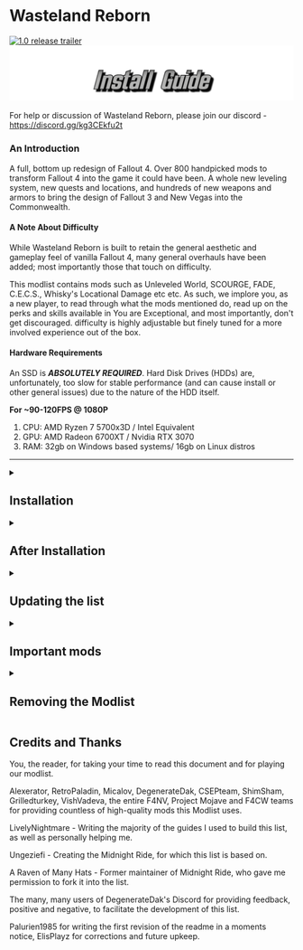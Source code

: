 # Wasteland Reborn
[![1.0 release trailer](https://github.com/Camora0/Wasteland-Reborn/blob/main/WastelandRebornImage2.webp)](https://youtu.be/0KgNWB_znx0)
[![Install guide](https://github.com/Camora0/Wasteland-Reborn/blob/main/WastelandRebornImage3U.png)](https://youtu.be/NccDkn4NZFU)

For help or discussion of Wasteland Reborn, please join our discord - https://discord.gg/kg3CEkfu2t
  
### An Introduction

A full, bottom up redesign of Fallout 4. Over 800 handpicked mods to transform Fallout 4 into the game it could have been. A whole new leveling system, new quests and locations, and hundreds of new weapons and armors to bring the design of Fallout 3 and New Vegas into the Commonwealth. 

#### A Note About Difficulty

While Wasteland Reborn is built to retain the general aesthetic and gameplay feel of vanilla Fallout 4, many general overhauls have been added; most importantly those that touch on difficulty.

This modlist contains mods such as Unleveled World, SCOURGE, FADE, C.E.C.S., Whisky's Locational Damage etc etc. As such, we implore you, as a new player, to read through what the mods mentioned do, read up on the perks and skills available in You are Exceptional, and most importantly, don't get discouraged. difficulty is highly adjustable but finely tuned for a more involved experience out of the box.

#### Hardware Requirements

An SSD is ***ABSOLUTELY REQUIRED***. Hard Disk Drives (HDDs) are, unfortunately, too slow for stable performance (and can cause install or other general issues) due to the nature of the HDD itself. 

**For ~90-120FPS @ 1080P**
1. CPU: AMD Ryzen 7 5700x3D / Intel Equivalent
2. GPU: AMD Radeon 6700XT / Nvidia RTX 3070
3. RAM: 32gb on Windows based systems/ 16gb on Linux distros
---

<details>
<summary><h2>Installation</h2></summary>

### Pre-Installation

Do note that you MUST use ***FULL (ALL DLC, except high-res textures) LATEST*** Steam version of Fallout 4 because we've said so. Not up for debates.

These steps are only needed if you are installing Wasteland Reborn for the first time.

#### Microsoft Visual C++ Redistributable Package

You most likely already have this installed. The package is required for MO2, and you can download it from [Microsoft](https://support.microsoft.com/en-us/help/2977003/the-latest-supported-visual-c-downloads). Download the x64 version under "Visual Studio 2015, 2017 and 2019". [Direct link](https://aka.ms/vs/16/release/vc_redist.x64.exe) if the other link doesn't work.

#### Turn off Steam updates

To turn off Steam automatically updating the game for you, head over to the Properties window, navigate to the _Updates_ tab and change _Automatic updates_ to _Only update this game when I launch it_.

**This game does use a Stock Game Folder, so it should be fine in the event of an update, but it is still best practice to turn it off.**

*It is also highly recommended to turn off Steam Overlay.*

#### Cleaning Fallout 4

It is highly recommended to uninstall the game through Steam, delete the game folder, and reinstall it. It is also recommended to delete the `Fallout4` folder in `Documents/My Games/`. Please also delete anything located in `%LocalAppData%/Fallout 4`. Note: Before doing so, make sure that you have backed up anything important as the Documents folder typically contains save game files and .ini files used prior to the installation.

#### Starting Fallout 4

After you have done everything above and have a clean Fallout 4 game folder, start the Launcher and let it do the initial graphics check. Do not worry about this part, as the installation will replace these graphics settings, then Start Fallout 4. 

Once the Main Menu has loaded you may exit. After doing this, do not play Fallout 4 again using the Launcher, as it will revert your .ini files and could mess up your settings.

#### Assigning pagefile

This step is important to those who have not modded before. This system has to do with how much RAM Windows can allocate to a process (the additional space comes from the disk the pagefile is in).

Set the initial size to the size of your RAM size. For example, I have 32 GB of RAM, so I set mine to 32. My max is set to 48 GB. Use the same proportions for your own RAM configuration.
[![Here's a video on how to change it.]()](https://youtu.be/beHDr6OFjlw?t=22)

#### Adding MS Defender exception

Sometimes antiviruses like to lock files before checking them or cause some unexpected and mostly un-needed behaviour. This has been observed in our modlist.

All issue that come from this can be fixed by adding files `f4se.exe` and `ModOrganizer.exe` as exceptions.
[![Here's a video on how to change it.]()](https://youtu.be/zGiNGnX5dYg?t=34)


### Wabbajack

#### Preparations

Download the latest version of Wabbajack [here](https://github.com/wabbajack-tools/wabbajack/releases) and place the `Wabbajack.exe` file in a folder. This folder **must not** be in your Desktop, Downloads, or Program Files folder. It's best to create a Wabbajack folder at the root level, like `C:/Wabbajack`.

#### Download and Installation

The download and installation of Wasteland Reborn process may take a long time, depending on your system. To speed up this process it is advised to place the working folder on an SSD.

1. Open Wabbajack.
2. Click `Browse Modlists` then click the dropdown menu on top and select `Fallout 4` and download Wasteland Reborn from the Modlist Gallery.
3. Set your download and installation paths. The recommended Installation Path is a blank folder at the root of a drive, such as C:\Wasteland Reborn. The download path will update automatically. There's an option to put the download folder on another drive, for example an HDD, while the instance stays on an SSD.
5. Then click the Go/Begin button.
6. Wait for Wabbajack to finish. It may take awhile, depending on your internet speed and if you are using an SSD or HDD.

While this is happening, the developer team suggests to download the mods that ***WILL*** cause issues later down the line if one does not download them before the end of the download phase *(these are linked below)*.

#### Problems with Wabbajack

If you run into download issues with Wabbajack, it is recommended to re-running Wabbajack before posting anything. Wabbajack will continue where it left off, so you will not have to start over.

#### Could not download...

If you have issues with files not downloading, manually download the files and drop them inside of the Download folder, then re-run Wabbajack. Once Wabbajack detects the missing and failed to download files it will finish the setup process.

Current files known to have issues:
1. [Colt Single Action Army - F4NV](https://drive.google.com/file/d/1WmGuPCblM-L22O38qs939FRRs9ehnLsU/view?usp=sharing
) 
2. [Anti-Material Rifle - F4NV](https://drive.google.com/file/d/1PWkbzpFos4YQLGoxjbOi7OmAeikCBgnZ/view?usp=sharing)

</details>

<details>
<summary><h2>After Installation</h2></summary>

[![Here's a video following this guide]()](https://www.youtube.com/watch?v=RXI3AcbjqFE)

### Modifying INIs

To ensure the proper settings are enabled, you need to run Bethini. Launch it through the dropdown menu in Mod Organizer 2.. 

#### Setting BethINI Pie up incase it is not set up automatically:
1. Set the Game Path to: "(Your install folder)\Stock Game and make sure to select ***Fallout4.exe***";
2. Set the INI Path to: "(Your install folder)\profiles\Wasteland Reborn";
3. Use the Restore Backup if you want to use your backed up INIs again. 

#### While Bethini is open, change the following settings, if they are not already set up:
+ Change the resolution of the game (I use a 1440p monitor, and the inis are set as such.) , display mode (default should be set and left at Borderless Windowed);
+ Set the presets to Bethini Presets, and press the High button.
+ Apply the recommended tweaks as well. Then save your settings.

### Saving on disk space ***(Highly OPTIONAL)***

After a successful download deleting the ***downloads*** folder's content is safe. 
Note: If the user does end up cleaning the folder, a redownload ***WILL*** be in order if they do end up deciding to update.

***Optional mods and Uneducated Shooter***

While the other Optional Mods are fine to adjust before initial in game character creation, Uneducated Shooter causes issues with the player height and hotboxes and causes issues. keep this disabled until you've completed the MCM settings step of the post install process.

### How to start up Wasteland Reborn

Head over to the installation folder, locate the .exe file `ModOrganizer.exe` and launch it. Once it launches, there will be a drop-down box on the upper right and a big run button right next to it. Ensure it is set to `Wasteland Reborn` select it in the drop-down box, and then click the run button which. You have to run `Wasteland Reborn` through Mod Organizer 2 in order to load the mods correctly as Mod Organizer handles some mods via VFS (Virtual File System).

After making a new character in a new game, you will be prompted with Start Me Up Redux' Scenario Creator (save for Traits and Level Selection). this will allow you to fully customize how you start your experience, whether you'd rather a hunter simply surviving on the outskirts of the Commonwealth, a mad scientist hell-bent on unleashing energized death on your enemies, or even the vanilla start! (if you despise yourself...)

After this, you'll want to set up your MCM settings. 

### IT IS IMPERATIVE YOU SET THESE UP TO GET THE INTENDED PLAY EXPERIENCE

First, in the start menu, navigate to the MCM settings menu. Then click on the dropdown titled "MCM Settings", and then "MCM Settings Manager". Press Apply on the preset. Afterwards, you'll need to exit back into the game to select yes on a pop up regarding Legendary effects. Select yes on that pop up, then go back to the MCM settings manager and apply the rest of the settings. 

Once this is done, Save and load your game, and you're good to go!

</details>

<details>
<summary><h2>Updating the list</h2></summary>

If Wasteland Reborn receives an update, please check the Changelog before doing anything.

**Wabbajack will delete all files that are not part of the Modlist when updating!**

This means that if you added any of your own mods into the Modlist, they will be deleted. To prevent this, you can add [NoDelete] to the beginning of the name of the mod you added. We cannot and will not guarantee support or compatibility for mods added on top of the list (Rule 11!)

Updating is like installing the modlist. You only have to make sure that you select the same paths and tick the _overwrite existing Modlist_ button (typically Wabbajack already selects the folders but it is recommended to make sure they're correct before continuing).


</details>

<details>
<summary><h2>Important mods</h2></summary>

### Gameplay

1. [Classic Radiation Poisoning 2](https://www.nexusmods.com/fallout4/mods/48185)
2. [Immersive Animation Framework](https://www.nexusmods.com/fallout4/mods/50555)
3. [SCOURGE - Unleveled and Standardised NPC Stats](https://www.nexusmods.com/fallout4/mods/60917)
4. [Silent Protagonist F4SE](https://www.nexusmods.com/fallout4/mods/61732)
5. [Dak's Weapon Rebalance (Damage Overhaul and Leveled Lists](https://www.nexusmods.com/fallout4/mods/77613)
6. [You Are Exceptional - Skills and Perk Overhaul v1.05h](https://www.nexusmods.com/fallout4/mods/76739)

### Quests
1. [CSEP Presents Brothers in Arms Return Of The Outcasts - Mini DLC Sized Quest Mod](https://www.nexusmods.com/fallout4/mods/73657)
2. [CSEP Presents Commonwealth Killer - Quest Mod](https://www.nexusmods.com/fallout4/mods/61305)
3. [CSEP Presents Loaded Bases - Quest Mod](https://www.nexusmods.com/fallout4/mods/70031)
4. [Fallout 4 - Point Lookout](https://www.nexusmods.com/fallout4/mods/60330)
5. [Fourville](https://www.nexusmods.com/fallout4/mods/43979)

### New things
1. [Capital Wasteland Raider Pack](https://www.nexusmods.com/fallout4/mods/50007)
2. [DC and West Coast Supermutants](https://www.nexusmods.com/fallout4/mods/49680)
3. [Mojave Cazadores](https://www.nexusmods.com/fallout4/mods/57161)
4. [Mutant Menagerie - Life Finds A Way](https://www.nexusmods.com/fallout4/mods/68187)
+ 100s of new armors and weapons


</details>

<details>
<summary><h2>Removing the Modlist</h2></summary>

To uninstall Wasteland Reborn simply delete the install folder.

</details>

## Credits and Thanks

You, the reader, for taking your time to read this document and for playing our modlist.

Alexerator, RetroPaladin, Micalov, DegenerateDak, CSEPteam, ShimSham, Grilledturkey, VishVadeva, the entire F4NV, Project Mojave and F4CW teams for providing countless of high-quality mods this Modlist uses.

LivelyNightmare - Writing the majority of the guides I used to build this list, as well as personally helping me.

Ungeziefi - Creating the Midnight Ride, for which this list is based on.

A Raven of Many Hats - Former maintainer of Midnight Ride, who gave me permission to fork it into the list. 

The many, many users of DegenerateDak's Discord for providing feedback, positive and negative, to facilitate the development of this list.

Palurien1985 for writing the first revision of the readme in a moments notice, ElisPlayz for corrections and future upkeep.

